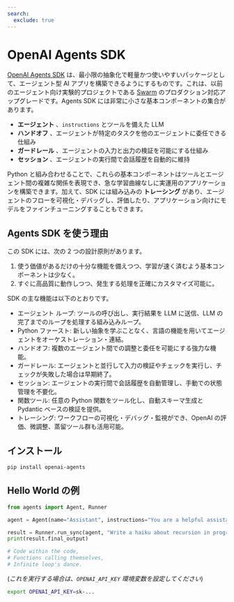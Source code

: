```yaml
---
search:
  exclude: true
---
```

# OpenAI Agents SDK

[OpenAI Agents SDK](https://github.com/openai/openai-agents-python) は、最小限の抽象化で軽量かつ使いやすいパッケージとして、エージェント型 AI アプリを構築できるようにするものです。これは、以前のエージェント向け実験的プロジェクトである [Swarm](https://github.com/openai/swarm/tree/main) のプロダクション対応アップグレードです。Agents SDK には非常に小さな基本コンポーネントの集合があります。

-   **エージェント** 、`instructions` とツールを備えた LLM
-   **ハンドオフ** 、エージェントが特定のタスクを他のエージェントに委任できる仕組み
-   **ガードレール** 、エージェントの入力と出力の検証を可能にする仕組み
-   **セッション** 、エージェントの実行間で会話履歴を自動的に維持

Python と組み合わせることで、これらの基本コンポーネントはツールとエージェント間の複雑な関係を表現でき、急な学習曲線なしに実運用のアプリケーションを構築できます。加えて、SDK には組み込みの **トレーシング** があり、エージェントのフローを可視化・デバッグし、評価したり、アプリケーション向けにモデルをファインチューニングすることもできます。

## Agents SDK を使う理由

この SDK には、次の 2 つの設計原則があります。

1. 使う価値があるだけの十分な機能を備えつつ、学習が速く済むよう基本コンポーネントは少なく。
2. すぐに高品質に動作しつつ、発生する処理を正確にカスタマイズ可能に。

SDK の主な機能は以下のとおりです。

-   エージェント ループ: ツールの呼び出し、実行結果を LLM に送信、LLM の完了までのループを処理する組み込みループ。
-   Python ファースト: 新しい抽象を学ぶことなく、言語の機能を用いてエージェントをオーケストレーション・連結。
-   ハンドオフ: 複数のエージェント間での調整と委任を可能にする強力な機能。
-   ガードレール: エージェントと並行して入力の検証やチェックを実行し、チェックが失敗した場合は早期終了。
-   セッション: エージェントの実行間で会話履歴を自動管理し、手動での状態管理を不要化。
-   関数ツール: 任意の Python 関数をツール化し、自動スキーマ生成と Pydantic ベースの検証を提供。
-   トレーシング: ワークフローの可視化・デバッグ・監視ができ、OpenAI の評価、微調整、蒸留ツール群も活用可能。

## インストール

```bash
pip install openai-agents
```

## Hello World の例

```python
from agents import Agent, Runner

agent = Agent(name="Assistant", instructions="You are a helpful assistant")

result = Runner.run_sync(agent, "Write a haiku about recursion in programming.")
print(result.final_output)

# Code within the code,
# Functions calling themselves,
# Infinite loop's dance.
```

(_これを実行する場合は、`OPENAI_API_KEY` 環境変数を設定してください_)

```bash
export OPENAI_API_KEY=sk-...
```